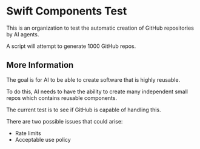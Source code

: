 # Swift Components Test

This is an organization to test the automatic creation of GitHub repositories by AI agents.

A script will attempt to generate 1000 GitHub repos.

## More Information

The goal is for AI to be able to create software that is highly reusable.

To do this, AI needs to have the ability to create many independent small repos which contains reusable components.

The current test is to see if GitHub is capable of handling this.

There are two possible issues that could arise:
- Rate limits
- Acceptable use policy
